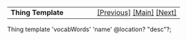 <table width="100%" data-border="0" data-cellspacing="0"
data-cellpadding="3" data-bgcolor="#C0C0C0">
<colgroup>
<col style="width: 50%" />
<col style="width: 50%" />
</colgroup>
<tbody>
<tr>
<td style="text-align: left;"><strong>Thing Template<br />
</strong></td>
<td style="text-align: right;"><a
href="synceventlisttemplate.htm">[Previous]</a> <a
href="generalintroduction.htm">[Main]</a> <a
href="thingstatetemplate.htm">[Next]</a></td>
</tr>
</tbody>
</table>

  
  
Thing template 'vocabWords' 'name' @location? "desc"?;   
  
